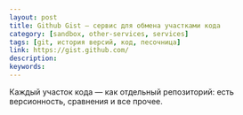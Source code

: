 ```yaml
---
layout: post
title: Github Gist — сервис для обмена участками кода
category: [sandbox, other-services, services]
tags: [git, история версий, код, песочница]
link: https://gist.github.com/
description:
keywords:
---
```


<p>Каждый участок кода — как отдельный репозиторий: есть версионность, сравнения и все прочее.</p>
